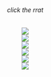 <div align="center">
	<h6> click the rrat </h6>
	<a href="http://kyrie25.me">
		 <img src="https://user-images.githubusercontent.com/77577746/149508180-c75be0e3-1983-4592-9f1d-d58b64f055d4.gif" />
	</a>
</div>
<div align="center">
	<a href="https://discord.com/users/368399721494216706" >  
  		<img src="https://lanyard.kyrie25.me/api/368399721494216706?borderRadius=30px"  />  
	</a>  
</div>
<div align="center">
	<a href="http://kyrie25.me" >  
  		<img src="https://github-readme-stats.vercel.app/api?username=kyrie25&show_icons=true&count_private=true&custom_title=Kyrie's GitHub Stats&theme=react" />  
	</a>
</div>
<div align="center">
	<a href="http://kyrie25.me" >  
  		<img src="https://github-readme-stats.vercel.app/api/wakatime?username=kyrie25&theme=react" />  
	</a>
</div>
<div align="center">
	<a href="http://kyrie25.me" >  
  		<img src="https://github-readme-stats.vercel.app/api/top-langs/?username=kyrie25&langs_count=10&theme=react" />  
	</a>
</div>
<div align="center">
	<a href="https://hits.seeyoufarm.com">
		<img src="https://hits.seeyoufarm.com/api/count/incr/badge.svg?url=https%3A%2F%2Fgithub.com%2Fkyrie25&count_bg=%2357BDDA&title_bg=%23555555&icon=github.svg&icon_color=%23E7E7E7&title=rrat+counter&edge_flat=false"/>
	</a>
</div>
